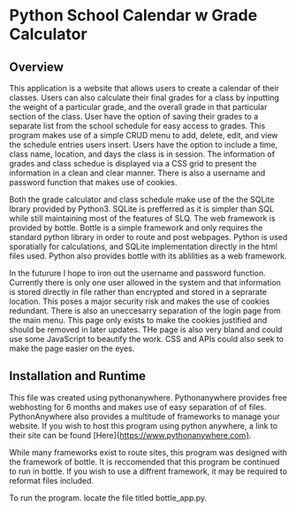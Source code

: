 # Python School Calendar w Grade Calculator 

## Overview

This application is a website that allows users to create a calendar of their classes. Users can also calculate their final grades for a class by inputting the weight of a particular grade, and the overall grade in that particular section of the class. User have the option of saving their grades to a separate list from the school schedule for easy access to grades. This program makes use of a simple CRUD menu to add, delete, edit, and view the schedule entries users insert. Users have the option to include a time, class name, location, and days the class is in session. The information of grades and class schedue is displayed via a CSS grid to present the information in a clean and clear manner. There is also a username and password function that makes use of cookies. 

Both the grade calculator and class schedule make use of the the SQLite lbrary provided by Python3. SQLite is prefferred as it is simpler than SQL while still maintaining most of the features of SLQ. The web framework is provided by bottle. Bottle is a simple framework and only requires the standard python library in order to route and post webpages. Python is used sporatially for calculations, and SQLite implementation directly in the html files used. Python also provides bottle with its ablilities as a web framework. 

In the futurure I hope to iron out the username and password function. Currently there is only one user allowed in the system and that information is stored directly in file rather than encrypted and stored in a seprarate location. This poses a major security risk and makes the use of cookies redundant. There is also an uneccesarry separation of the login page from the main menu. This page only exists to make the cookies justified and should be removed in later updates. THe page is also very bland and could use some JavaScript to beautify the work. CSS and APIs could also seek to make the page easier on the eyes.

## Installation and Runtime

This file was created using pythonanywhere. Pythonanywhere provides free webhosting for 6 months and makes use of easy separation of of files. PythonAnywhere also provides a multitude of frameworks to manage your website. If you wish to host this program using python anywhere, a link to their site can be found [Here]{https://www.pythonanywhere.com}.

While many frameworks exist to route sites, this program was designed with the framework of bottle. It is reccomended that this program be continued to run in bottle. If you wish to use a diffrent framework, it may be required to reformat files included. 

To run the program. locate the file titled bottle_app.py. 
